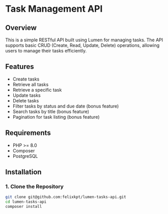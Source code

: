 # Task Management API

## Overview

This is a simple RESTful API built using Lumen for managing tasks. The API supports basic CRUD (Create, Read, Update, Delete) operations, allowing users to manage their tasks efficiently.

## Features

- Create tasks
- Retrieve all tasks
- Retrieve a specific task
- Update tasks
- Delete tasks
- Filter tasks by status and due date (bonus feature)
- Search tasks by title (bonus feature)
- Pagination for task listing (bonus feature)

## Requirements

- PHP >= 8.0
- Composer
- PostgreSQL

## Installation

### 1. Clone the Repository

```bash
git clone git@github.com:felixkpt/lumen-tasks-api.git
cd lumen-tasks-api
composer install
